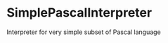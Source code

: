 SimplePascalInterpreter
=======================

Interpreter for very simple subset of Pascal language 

